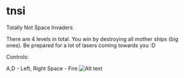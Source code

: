 # tnsi
Totally Not Space Invaders

There are 4 levels in total. You win by destroying all mother ships (big ones).
Be prepared for a lot of lasers coming towards you :D

Controls:

A,D - Left, Right
Space - Fire
![Alt text](https://img.itch.zone/aW1nLzk5NjA5NDMucG5n/original/Y1W43d.png)
